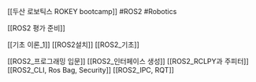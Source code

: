 [[두산 로보틱스 ROKEY bootcamp]]
#ROS2 #Robotics 

[[ROS2 평가 준비]]

[[기초 이론_1]]
[[ROS2설치]]
[[ROS2_기초]]

[[ROS2_프로그래밍 입문]]
[[ROS2_인터페이스 생성]]
[[ROS2_RCLPY과 주피터]]
[[ROS2_CLI, Ros Bag, Security]]
[[ROS2_IPC, RQT]]
